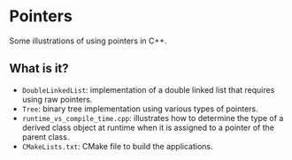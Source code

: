 # Pointers
Some illustrations of using pointers in C++.

## What is it?
* `DoubleLinkedList`: implementation of a double linked list
  that requires using raw pointers.
* `Tree`: binary tree implementation using various types of pointers.
* `runtime_vs_compile_time.cpp`: illustrates how to determine the
  type of a derived class object at runtime when it is assigned to
  a pointer of the parent class.
* `CMakeLists.txt`: CMake file to build the applications.
